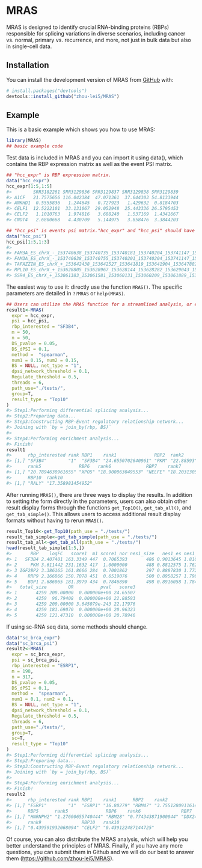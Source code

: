 
<!-- README.md is generated from README.Rmd. Please edit that file -->

# MRAS

<!-- badges: start -->
<!-- badges: end -->

MRAS is designed to identify crucial RNA-binding proteins (RBPs)
responsible for splicing variations in diverse scenarios, including
cancer vs. normal, primary vs. recurrence, and more, not just in bulk
data but also in single-cell data.

## Installation

You can install the development version of MRAS from
[GitHub](https://github.com/) with:

``` r
# install.packages("devtools")
devtools::install_github("zhou-lei5/MRAS")
```

## Example

This is a basic example which shows you how to use MRAS:

``` r
library(MRAS)
## basic example code
```

Test data is included in MRAS and you can import it using data(), which
contains the RBP expression matrix as well as the event PSI matrix.

``` r
## "hcc_expr" is RBP expression matrix.
data("hcc_expr")
hcc_expr[1:5,1:5]
#>        SRR3182261 SRR3129836 SRR3129837 SRR3129838 SRR3129839
#> A1CF   21.7575656 116.042384  47.071361  37.644303 54.8133944
#> ANKHD1  0.5555836   1.244645   0.727923   1.429632  0.8184703
#> CELF1  12.5222101  33.131067  29.052948  25.443336 26.5795453
#> CELF2   1.1010763   1.974816   3.688240   1.537169  1.4341667
#> CNOT4   2.6800668   4.430709   5.144975   3.858476  3.3844203
```

``` r
## "hcc_psi" is events psi matrix."hcc_expr" and "hcc_psi" should have same column names.
data("hcc_psi")
hcc_psi[1:5,1:3]
#>                                                                                SRR3182261 SRR3129836 SRR3129837
#> FAM3A_ES_chrX_-_153740638_153740735_153740181_153740204_153741147_153741260         0.118      0.150      0.389
#> FAM3A_ES_chrX_-_153740638_153740755_153740201_153740204_153741147_153741260         0.084      0.072      0.202
#> TAFAZZIN_ES_chrX_+_153642438_153642527_153641819_153641904_153647882_153647962      0.310      0.330      0.447
#> RPL10_ES_chrX_+_153628805_153628967_153628144_153628282_153629043_153629152         0.994      0.997      0.992
#> SSR4_ES_chrX_+_153061383_153061581_153060131_153060209_153061889_153062007          0.049      0.013      0.010
```

The easiest way to use it: directly use the function `MRAS()`. The
specific parameters are detailed in `??MRAS` or `help(MRAS)`.

``` r
## Users can utilize the MRAS function for a streamlined analysis, or execute individual steps separately if they prefer to have more control over specific aspects of the analysis.
result1<-MRAS(
  expr = hcc_expr,
  psi = hcc_psi,
  rbp_interested = "SF3B4",
  m = 50,
  n = 50,
  DS_pvalue = 0.05,
  DS_dPSI = 0.1,
  method =  "spearman",
  num1 = 0.15, num2 = 0.15,
  BS = NULL, net_type = "1",
  dpsi_network_threshold = 0.1,
  Regulate_threshold = 0.5,
  threads = 6,
  path_use="./tests/",
  group=T,
  result_type = "Top10"
)
#> Step1:Performing differential splicing analysis...
#> Step2:Preparing data...
#> Step3:Constructing RBP-Event regulatory relationship network...
#> Joining with `by = join_by(rbp, BS)`
#> 
#> Step4:Performing enrichment analysis...
#> Finish!
result1
#>      rbp_interested rank RBP1    rank1              RBP2  rank2      RBP3      rank3              RBP4   rank4              RBP5  
#> [1,] "SF3B4"        "1"  "SF3B4" "24.6550702640961" "PKM" "22.88593" "IGF2BP2" "22.1797574937597" "RRP9" "20.9632303515802" "BOP1"
#>      rank5              RBP6   rank6             RBP7    rank7              RBP8    rank8              RBP9    rank9             
#> [1,] "20.7894630961655" "XPO5" "18.900063049553" "NELFE" "18.2031305015691" "RBM42" "18.0584531954273" "SNRPA" "18.0043547945609"
#>      RBP10  rank10           
#> [1,] "RALY" "17.358981454952"
```

After running `MRAS()`, there are three ways to display the results. In
addition to setting the form directly in the parameters, users can also
obtain other result display forms through the functions `get_Top10()`,
`get_tab_all()`, and `get_tab_simple()`. This allows users to access
additional result display formats without having to rerun `MRAS()`.

``` r
result_Top10<-get_Top10(path_use = "./tests/")
result_tab_simple<-get_tab_simple(path_use = "./tests/")
result_tab_all<-get_tab_all(path_use = "./tests/")
head(result_tab_simple[1:5,])
#>       RBP    logFC   score1  m1 score1_nor nes1_size   nes1_es nes1_nes      nes1_p nes2_size   nes2_es nes2_nes      nes2_p overlap
#> 1   SF3B4 2.407401 163.3349 447  0.7065393       486 0.9013645 1.810043 0.000999001       632 0.9271163 1.363220 0.000999001     447
#> 2     PKM 3.611442 231.1632 417  1.0000000       488 0.8812575 1.762094 0.000999001       632 0.9080232 1.320125 0.000999001     417
#> 3 IGF2BP2 3.386165 161.8666 284  0.7001862       297 0.8887830 1.772951 0.000999001       632 0.9253928 1.263373 0.000999001     284
#> 4    RRP9 2.166866 150.7078 451  0.6519076       500 0.8958257 1.798930 0.000999001       632 0.9269796 1.326146 0.000999001     451
#> 5    BOP1 2.686065 181.3979 434  0.7846890       498 0.8916058 1.784817 0.000999001       632 0.9222807 1.346828 0.000999001     434
#>   total_size        OR          pval   score3
#> 1       4259 200.00000  0.000000e+00 24.65507
#> 2       4259  96.79408  0.000000e+00 22.88593
#> 3       4259 200.00000 3.645079e-243 22.17976
#> 4       4259 181.69070  0.000000e+00 20.96323
#> 5       4259 121.47310  0.000000e+00 20.78946
```

If using sc-RNA seq data, some methods should change.

``` r
data("sc_brca_expr")
data("sc_brca_psi")
result2<-MRAS(
  expr = sc_brca_expr,
  psi = sc_brca_psi,
  rbp_interested = "ESRP1",
  m = 198,
  n = 317,
  DS_pvalue = 0.05,
  DS_dPSI = 0.1,
  method =  "spearman",
  num1 = 0.1, num2 = 0.1,
  BS = NULL, net_type = "1",
  dpsi_network_threshold = 0.1,
  Regulate_threshold = 0.5,
  threads = 6,
  path_use="./tests/",
  group=T,
  sc=T,
  result_type = "Top10"
)
#> Step1:Performing differential splicing analysis...
#> Step2:Preparing data...
#> Step3:Constructing RBP-Event regulatory relationship network...
#> Joining with `by = join_by(rbp, BS)`
#> 
#> Step4:Performing enrichment analysis...
#> Finish!
result2
#>      rbp_interested rank RBP1    rank1      RBP2    rank2              RBP3       rank3              RBP4    rank4             
#> [1,] "ESRP1"        "1"  "ESRP1" "16.80279" "RBM47" "3.75512809116142" "APOBEC3C" "1.77086642393804" "MBNL1" "1.39991934961294"
#>      RBP5      rank5              RBP6    rank6               RBP7    rank7             RBP8     rank8               RBP9  
#> [1,] "HNRNPH2" "1.27600655740444" "RBM28" "0.774343871900044" "DDX24" "0.7702568970529" "PABPC1" "0.536357017226172" "SND1"
#>      rank9               RBP10   rank10             
#> [1,] "0.439591932068094" "CELF2" "0.439122487144725"
```

Of course, you can also distribute the MRAS analysis, which will help
you better understand the principles of MRAS. Finally, if you have any
more questions, you can submit them in Github and we will do our best to
answer them (<https://github.com/zhou-lei5/MRAS>).
